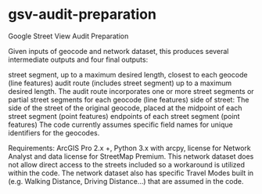 # gsv-audit-preparation
Google Street View Audit Preparation

Given inputs of geocode and network dataset, this produces several intermediate outputs and four final outputs:

street segment, up to a maximum desired length, closest to each geocode (line features)
audit route (includes street segment) up to a maximum desired length. The audit route incorporates one or more street segments or partial street segments for each geocode (line features)
side of street: The side of the street of the original geocode, placed at the midpoint of each street segment (point features)
endpoints of each street segment (point features)
The code currently assumes specific field names for unique identifiers for the geocodes.

Requirements: ArcGIS Pro 2.x +, Python 3.x with arcpy, license for Network Analyst and data license for StreetMap Premium. This network dataset does not allow direct access to the streets included so a workaround is utilized within the code. The network dataset also has specific Travel Modes built in (e.g. Walking Distance, Driving Distance...) that are assumed in the code.